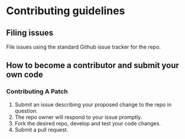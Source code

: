 # Contributing guidelines

## Filing issues

File issues using the standard Github issue tracker for the repo.

## How to become a contributor and submit your own code

### Contributing A Patch

1. Submit an issue describing your proposed change to the repo in question.
1. The repo owner will respond to your issue promptly.
1. Fork the desired repo, develop and test your code changes.
1. Submit a pull request.
